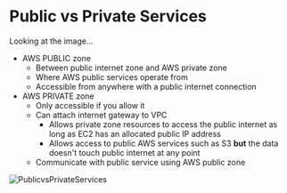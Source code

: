 # Public vs Private Services 

Looking at the image...

- AWS PUBLIC zone
  - Between public internet zone and AWS private zone
  - Where AWS public services operate from
  - Accessible from anywhere with a public internet connection
- AWS PRIVATE zone
  - Only accessible if you allow it
  - Can attach internet gateway to VPC
    - Allows private zone resources to access the public internet as long as EC2 has an allocated public IP address
    - Allows access to public AWS services such as S3 **but** the data doesn't touch public internet at any point
  - Communicate with public service using AWS public zone


![PublicvsPrivateServices](https://user-images.githubusercontent.com/72099370/168201861-306bb1db-238f-4105-927b-311653fd5c72.png)

